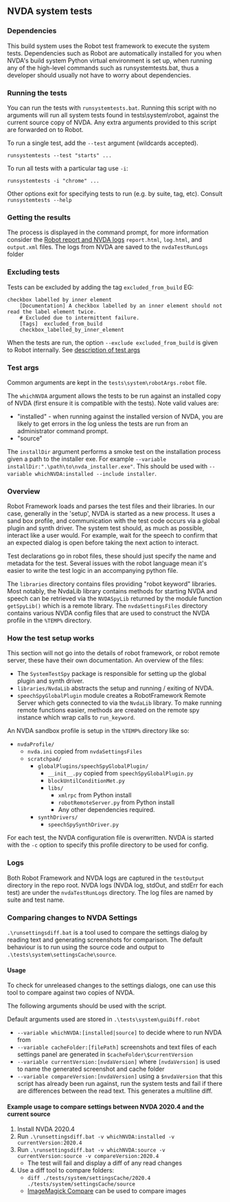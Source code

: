 ## NVDA system tests

### Dependencies

This build system uses the Robot test framework to execute the system tests.
Dependencies such as Robot are automatically installed for you when NVDA's build system Python virtual environment is set up, when running any of the high-level commands such as runsystemtests.bat, thus a developer should usually not have to worry about dependencies.
 
### Running the tests

You can run the tests with `runsystemtests.bat`.
Running this script with no arguments will run all system tests found in tests\system\robot, against the current source copy of NVDA.
Any extra arguments provided to this script are forwarded on to Robot.

To run a single test, add the `--test` argument (wildcards accepted).

```
runsystemtests --test "starts" ...
```

To run all tests with a particular tag use `-i`:
```
runsystemtests -i "chrome" ...
```

Other options exit for specifying tests to run (e.g. by suite, tag, etc).
Consult `runsystemtests --help`

### Getting the results

The process is displayed in the command prompt, for more information consider the [Robot report and NVDA logs](#logs)
`report.html`, `log.html`, and `output.xml` files.
The logs from NVDA are saved to the `nvdaTestRunLogs` folder

### Excluding tests

Tests can be excluded by adding the tag `excluded_from_build` EG:

```robot
checkbox labelled by inner element
	[Documentation]	A checkbox labelled by an inner element should not read the label element twice.
	# Excluded due to intermittent failure.
	[Tags]	excluded_from_build
	checkbox_labelled_by_inner_element
```

When the tests are run, the option `--exclude excluded_from_build` is given to Robot internally.
See [description of test args](#test-args)

### Test args
Common arguments are kept in the `tests\system\robotArgs.robot` file.

The `whichNVDA` argument allows the tests to be run against an installed copy
of NVDA (first ensure it is compatible with the tests). Note valid values are:
* "installed" - when running against the installed version of NVDA, you are likely to get errors in the log unless
the tests are run from an administrator command prompt.
* "source"

The `installDir` argument performs a smoke test on the installation process given a path to the installer exe. For example `--variable installDir:".\path\to\nvda_installer.exe"`.
This should be used with `--variable whichNVDA:installed --include installer`.

### Overview

Robot Framework loads and parses the test files and their libraries.
In our case, generally in the 'setup', NVDA is started as a new process.
It uses a sand box profile, and communication with the test code occurs via a global plugin and synth driver.
 The system test should, as much as possible, interact like a user would.
 For example, wait for the speech to confirm that an expected dialog is open before taking the next action to interact.

Test declarations go in robot files, these should just specify the name and metadata for the test.
Several issues with the robot language mean it's easier to write the test logic in an accompanying python file.

The `libraries` directory contains files providing "robot keyword" libraries.
Most notably, the NvdaLib library contains methods for starting NVDA and speech can be retrieved via the `NVDASpyLib` returned by the module function `getSpyLib()` which is a remote library.
The `nvdaSettingsFiles` directory contains various NVDA config files that are used to construct the NVDA profile in the `%TEMP%` directory.

### How the test setup works

This section will not go into the details of robot framework, or robot remote server,
these have their own documentation.
An overview of the files:
- The `SystemTestSpy` package is responsible for setting up the global plugin and synth driver.
- `libraries/NvdaLib` abstracts the setup and running / exiting of NVDA.
- `speechSpyGlobalPlugin` module creates a RobotFramework Remote Server which gets connected to via the `NvdaLib` library. To make running remote functions easier, methods are created on the remote spy instance which wrap calls to `run_keyword`.

An NVDA sandbox profile is setup in the `%TEMP%` directory like so:
- `nvdaProfile/`
  - `nvda.ini` copied from `nvdaSettingsFiles`
  - `scratchpad/`
    - `globalPlugins/speechSpyGlobalPlugin/`
      - `__init__.py` copied from `speechSpyGlobalPlugin.py`
      - `blockUntilConditionMet.py`
      - `libs/`
        - `xmlrpc` from Python install
        - `robotRemoteServer.py` from Python install
        - Any other dependencies required.
    - `synthDrivers/`
      - `speechSpySynthDriver.py`

For each test, the NVDA configuration file is overwritten.
NVDA is started with the `-c` option to specify this profile directory to be used for config.

### Logs
Both Robot Framework and NVDA logs are captured in the `testOutput` directory in the repo root.
NVDA logs (NVDA log, stdOut, and stdErr for each test) are under the `nvdaTestRunLogs` directory. 
The log files are named by suite and test name.

### Comparing changes to NVDA Settings
`.\runsettingsdiff.bat` is a tool used to compare the settings dialog by reading text and generating screenshots for comparison.  The default behaviour is to run using the source code and output to `.\tests\system\settingsCache\source`. 


#### Usage
To check for unreleased changes to the settings dialogs, one can use this tool to compare against two copies of NVDA. 

The following arguments should be used with the script.

Default arguments used are stored  in `.\tests\system\guiDiff.robot`

- `--variable whichNVDA:[installed|source]` to decide where to run NVDA from
- `--variable cacheFolder:[filePath]` screenshots and text files of each settings panel are generated in `$cacheFolder\$currentVersion`
- `--variable currentVersion:[nvdaVersion]` where `[nvdaVersion]` is used to name the generated screenshot and cache folder
- `--variable compareVersion:[nvdaVersion]` using a `$nvdaVersion` that this script has already been run against, run the system tests and fail if there are differences between the read text. This generates a multiline diff. 

#### Example usage to compare settings between NVDA 2020.4 and the current source

1. Install NVDA 2020.4
1. Run `.\runsettingsdiff.bat -v whichNVDA:installed -v currentVersion:2020.4`
1. Run `.\runsettingsdiff.bat -v whichNVDA:source -v currentVersion:source -v compareVersion:2020.4`
   - The test will fail and display a diff of any read changes
1. Use a diff tool to compare folders:
   - `diff ./tests/system/settingsCache/2020.4 ./tests/system/settingsCache/source`
   - [ImageMagick Compare](https://imagemagick.org/script/compare.php) can be used to compare images
